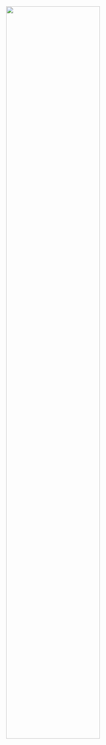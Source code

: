 <div align="center">
<img src="https://readme-typing-svg.demolab.com?font=Fira+Code&weight=500&size=25&pause=500&color=CA77FF&center=true&repeat=false&random=false&width=435&lines=Hey%2C+there+%F0%9F%91%8B!;It's+Eya+Darouaz.;Welcome+to+my+Github.)](https://git.io/typing-svg" width="70%" align="center">
  
</div>
<!--
**eyadarouaz/eyadarouaz** is a ✨ _special_ ✨ repository because its `README.md` (this file) appears on your GitHub profile.

Here are some ideas to get you started:

- 🔭 I’m currently working on ...
- 🌱 I’m currently learning ...
- 👯 I’m looking to collaborate on ...
- 🤔 I’m looking for help with ...
- 💬 Ask me about ...
- 📫 How to reach me: ...
- 😄 Pronouns: ...
- ⚡ Fun fact: ...
-->

